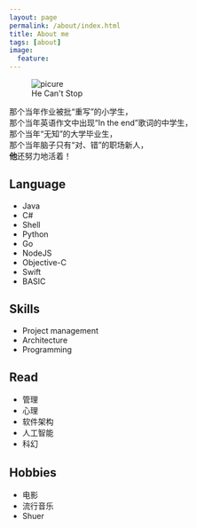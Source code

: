 ```yaml
---
layout: page
permalink: /about/index.html
title: About me
tags: [about]
image:
  feature: 
---
```

<figure>
  <img src="{{ site.url }}/images/free.jpg" alt="picure">
  <figcaption>He Can't Stop</figcaption>
</figure>
<div class="alert alert-success" role="alert">
	那个当年作业被批“重写”的小学生，<br/>
	那个当年英语作文中出现“In the end”歌词的中学生，<br/>
	那个当年“无知”的大学毕业生，<br/>
	那个当年脑子只有“对、错”的职场新人，<br/>
	<strong>他</strong>还努力地活着！
</div>

## Language
- Java
- C#
- Shell
- Python
- Go
- NodeJS
- Objective-C
- Swift
- BASIC

## Skills
- Project management
- Architecture
- Programming

## Read
- 管理
- 心理
- 软件架构
- 人工智能
- 科幻

## Hobbies
- 电影
- 流行音乐
- Shuer


